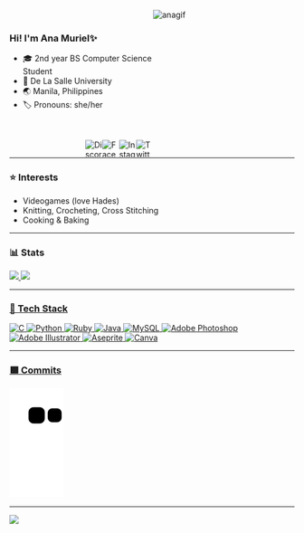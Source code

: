 <br>
<img align="right"  height="250" width="250" alt="anagif" src="https://64.media.tumblr.com/046b914dbd4c7a402f0fa03d17f8ff6f/tumblr_nlypylzrWl1tic1guo9_500.gif">
</br>

### Hi! I'm Ana Muriel✨

- 🎓 2nd year BS Computer Science Student
- 🏹 De La Salle University
- 🌏 Manila, Philippines
- 🏷️ Pronouns: she/her
<br> 
<br>
   <body>
      <a href="https://www.twitter.com/anamuriel_v">
         <img align="right" alt="Twitter" src="https://cdn2.iconfinder.com/data/icons/social-media-2285/512/1_Twitter_colored_svg-1024.png"
         width=30" height="30">
      </a>
   </body> 
   
   <body>
      <a href="https://www.instagram.com/anamurielveron/">
         <img align="right" alt="Instagram" src="https://cdn2.iconfinder.com/data/icons/social-media-2285/512/1_Instagram_colored_svg_1-1024.png"
         width=30" height="30">
      </a>
   </body>  
  
   <body>
      <a href="https://www.facebook.com/anamurielveron">
         <img align="right" alt="Facebook" src="https://cdn2.iconfinder.com/data/icons/social-media-2285/512/1_Facebook2_colored_svg-1024.png"
         width=30" height="30">
      </a>
   </body>  
                              
   <body >
      <a href="https://discord.com/invite/Kaimerra#1248">
         <img align="right" alt="Discord" src="https://cdn3.iconfinder.com/data/icons/social-network-flat-3/100/Discord-1024.png"
         width=30" height="30" >
      </a>
   </body>
  </br>
  
__________________________________________________________________________________________________
### ⭐ Interests
* Videogames (love Hades)
* Knitting, Crocheting, Cross Stitching
* Cooking & Baking

__________________________________________________________________________________________________
### 📊 Stats

<div>
  
  <a href="https://github.com/rpdana">
  <img height="200em" src="https://github-readme-stats.vercel.app/api?username=anamurielveron&theme=gruvbox&hide_border=true&include_all_commits=true&count_private=true"/>
  <img height="200em" src="https://github-readme-streak-stats.herokuapp.com/?user=anamurielveron&theme=gruvbox&hide_border=true"/>   
</div>
  
__________________________________________________________________________________________________
  
### 💾 Tech Stack
  
![C](https://img.shields.io/badge/c-%2300599C.svg?style=flat-square&logo=c&logoColor=white) ![Python](https://img.shields.io/badge/python-3670A0?style=flat-square&logo=python&logoColor=ffdd54) ![Ruby](https://img.shields.io/badge/ruby-%23CC342D.svg?style=flat-square&logo=ruby&logoColor=white) ![Java](https://img.shields.io/badge/java-%23ED8B00.svg?style=flat-square&logo=java&logoColor=white) ![MySQL](https://img.shields.io/badge/mysql-%2300f.svg?style=flat-square&logo=mysql&logoColor=white) ![Adobe Photoshop](https://img.shields.io/badge/adobephotoshop-%2331A8FF.svg?style=flat-square&logo=adobephotoshop&logoColor=white) ![Adobe Illustrator](https://img.shields.io/badge/adobeillustrator-%23FF9A00.svg?style=flat-square&logo=adobeillustrator&logoColor=white) ![Aseprite](https://img.shields.io/badge/Aseprite-FFFFFF?style=flat-square&logo=Aseprite&logoColor=#7D929E) ![Canva](https://img.shields.io/badge/Canva-%2300C4CC.svg?style=flat-square&logo=Canva&logoColor=white)

</div>

__________________________________________________________________________________________________
<div>

### 🟩 Commits
  
  ![Snake animation](https://github.com/rpdana/rpdana/blob/output/github-contribution-grid-snake.svg)
</div>

__________________________________________________________________________________________________
[![](https://visitcount.itsvg.in/api?id=anamurielveron&icon=3&color=2)](https://visitcount.itsvg.in)
